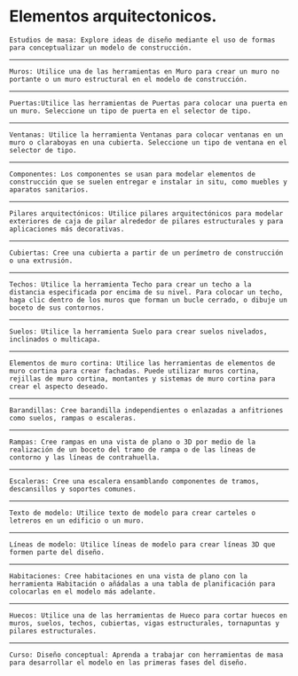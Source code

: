 
# Elementos arquitectonicos.

    Estudios de masa: Explore ideas de diseño mediante el uso de formas para conceptualizar un modelo de construcción.
---
    Muros: Utilice una de las herramientas en Muro para crear un muro no portante o un muro estructural en el modelo de construcción.
---
    Puertas:Utilice las herramientas de Puertas para colocar una puerta en un muro. Seleccione un tipo de puerta en el selector de tipo.
---
    Ventanas: Utilice la herramienta Ventanas para colocar ventanas en un muro o claraboyas en una cubierta. Seleccione un tipo de ventana en el selector de tipo.
---
    Componentes: Los componentes se usan para modelar elementos de construcción que se suelen entregar e instalar in situ, como muebles y aparatos sanitarios.
---
    Pilares arquitectónicos: Utilice pilares arquitectónicos para modelar exteriores de caja de pilar alrededor de pilares estructurales y para aplicaciones más decorativas.
---
    Cubiertas: Cree una cubierta a partir de un perímetro de construcción o una extrusión.
---
    Techos: Utilice la herramienta Techo para crear un techo a la distancia especificada por encima de su nivel. Para colocar un techo, haga clic dentro de los muros que forman un bucle cerrado, o dibuje un boceto de sus contornos.
---
    Suelos: Utilice la herramienta Suelo para crear suelos nivelados, inclinados o multicapa.
---
    Elementos de muro cortina: Utilice las herramientas de elementos de muro cortina para crear fachadas. Puede utilizar muros cortina, rejillas de muro cortina, montantes y sistemas de muro cortina para crear el aspecto deseado.
---
    Barandillas: Cree barandilla independientes o enlazadas a anfitriones como suelos, rampas o escaleras.
---
    Rampas: Cree rampas en una vista de plano o 3D por medio de la realización de un boceto del tramo de rampa o de las líneas de contorno y las líneas de contrahuella.
---
    Escaleras: Cree una escalera ensamblando componentes de tramos, descansillos y soportes comunes.
---
    Texto de modelo: Utilice texto de modelo para crear carteles o letreros en un edificio o un muro.
---
    Líneas de modelo: Utilice líneas de modelo para crear líneas 3D que formen parte del diseño.
---
    Habitaciones: Cree habitaciones en una vista de plano con la herramienta Habitación o añádalas a una tabla de planificación para colocarlas en el modelo más adelante.
---
    Huecos: Utilice una de las herramientas de Hueco para cortar huecos en muros, suelos, techos, cubiertas, vigas estructurales, tornapuntas y pilares estructurales.
---
    Curso: Diseño conceptual: Aprenda a trabajar con herramientas de masa para desarrollar el modelo en las primeras fases del diseño.